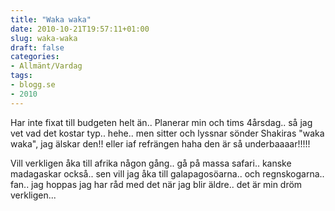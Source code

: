```yaml
---
title: "Waka waka"
date: 2010-10-21T19:57:11+01:00
slug: waka-waka
draft: false
categories:
- Allmänt/Vardag
tags:
- blogg.se
- 2010
---
```

Har inte fixat till budgeten helt än.. Planerar min och tims 4årsdag.. så jag vet vad det kostar typ.. hehe.. men sitter och lyssnar sönder Shakiras "waka waka", jag älskar den!! eller iaf refrängen haha den är så underbaaaar!!!!!  
  
  
Vill verkligen åka till afrika någon gång.. gå på massa safari.. kanske madagaskar också.. sen vill jag åka till galapagosöarna.. och regnskogarna.. fan.. jag hoppas jag har råd med det när jag blir äldre.. det är min dröm verkligen...